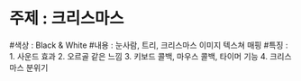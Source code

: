 # 주제 : 크리스마스 
#색상 : Black & White 
#내용 : 눈사람, 트리, 크리스마스 이미지 텍스쳐 매핑 
#특징 :     
	1. 사운드 효과 
	2. 오르골 같은 느낌
	3. 키보드 콜백, 마우스 콜백, 타이머 기능
	4. 크리스 마스 분위기
